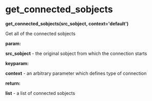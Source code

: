 # get\_connected\_sobjects

**get\_connected\_sobjects(src\_sobject, context='default')**

Get all of the connected sobjects

**param:**

**src\_sobject** - the original sobject from which the connection starts

**keyparam:**

**context** - an arbitrary parameter which defines type of connection

**return:**

**list** - a list of connected sobjects
